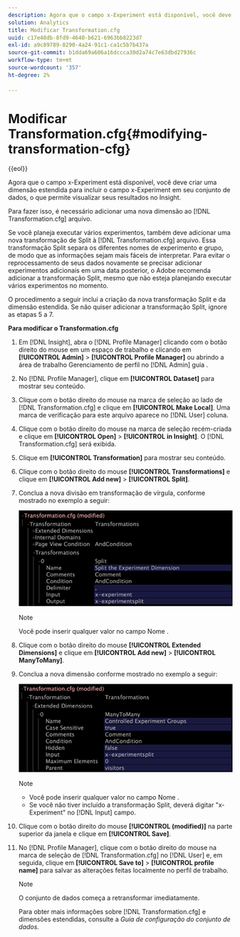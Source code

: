 ```yaml
---
description: Agora que o campo x-Experiment está disponível, você deve criar uma dimensão estendida para incluir o campo x-Experiment em seu conjunto de dados, o que permite visualizar seus resultados no Insight.
solution: Analytics
title: Modificar Transformation.cfg
uuid: c17e48db-8fd9-4640-b621-6963bb8223d7
exl-id: a9c89789-8290-4a24-91c1-ca1c5b7b437a
source-git-commit: b1dda69a606a16dccca30d2a74c7e63dbd27936c
workflow-type: tm+mt
source-wordcount: '357'
ht-degree: 2%

---
```


# Modificar Transformation.cfg{#modifying-transformation-cfg}

{{eol}}

Agora que o campo x-Experiment está disponível, você deve criar uma dimensão estendida para incluir o campo x-Experiment em seu conjunto de dados, o que permite visualizar seus resultados no Insight.

Para fazer isso, é necessário adicionar uma nova dimensão ao [!DNL Transformation.cfg] arquivo.

Se você planeja executar vários experimentos, também deve adicionar uma nova transformação de Split à [!DNL Transformation.cfg] arquivo. Essa transformação Split separa os diferentes nomes de experimento e grupo, de modo que as informações sejam mais fáceis de interpretar. Para evitar o reprocessamento de seus dados novamente se precisar adicionar experimentos adicionais em uma data posterior, o Adobe recomenda adicionar a transformação Split, mesmo que não esteja planejando executar vários experimentos no momento.

O procedimento a seguir inclui a criação da nova transformação Split e da dimensão estendida. Se não quiser adicionar a transformação Split, ignore as etapas 5 a 7.

**Para modificar o Transformation.cfg**

1. Em [!DNL Insight], abra o [!DNL Profile Manager] clicando com o botão direito do mouse em um espaço de trabalho e clicando em **[!UICONTROL Admin]** > **[!UICONTROL Profile Manager]** ou abrindo a área de trabalho Gerenciamento de perfil no [!DNL Admin] guia .
1. No [!DNL Profile Manager], clique em **[!UICONTROL Dataset]** para mostrar seu conteúdo.
1. Clique com o botão direito do mouse na marca de seleção ao lado de [!DNL Transformation.cfg] e clique em **[!UICONTROL Make Local]**. Uma marca de verificação para este arquivo aparece no [!DNL User] coluna.
1. Clique com o botão direito do mouse na marca de seleção recém-criada e clique em **[!UICONTROL Open]** > **[!UICONTROL in Insight]**. O [!DNL Transformation.cfg] será exibida.
1. Clique em **[!UICONTROL Transformation]** para mostrar seu conteúdo.
1. Clique com o botão direito do mouse **[!UICONTROL Transformations]** e clique em **[!UICONTROL Add new]** > **[!UICONTROL Split]**.
1. Conclua a nova divisão em transformação de vírgula, conforme mostrado no exemplo a seguir:

   ![Informações da etapa](assets/New_split_transformation.png)

   >[!NOTE]
   >
   >Você pode inserir qualquer valor no campo Nome .

1. Clique com o botão direito do mouse **[!UICONTROL Extended Dimensions]** e clique em **[!UICONTROL Add new]** > **[!UICONTROL ManyToMany]**.
1. Conclua a nova dimensão conforme mostrado no exemplo a seguir:

   ![Informações da etapa](assets/New_Dimension_controlled_experiment_groups.png)

   >[!NOTE]
   >
   >* Você pode inserir qualquer valor no campo Nome .
   >* Se você não tiver incluído a transformação Split, deverá digitar &quot;x-Experiment&quot; no [!DNL Input] campo.


1. Clique com o botão direito do mouse **[!UICONTROL (modified)]** na parte superior da janela e clique em **[!UICONTROL Save]**.
1. No [!DNL Profile Manager], clique com o botão direito do mouse na marca de seleção de [!DNL Transformation.cfg] no [!DNL User] e, em seguida, clique em **[!UICONTROL Save to]** > **[!UICONTROL profile name]** para salvar as alterações feitas localmente no perfil de trabalho.

   >[!NOTE]
   >
   >O conjunto de dados começa a retransformar imediatamente.

   Para obter mais informações sobre [!DNL Transformation.cfg] e dimensões estendidas, consulte a *Guia de configuração do conjunto de dados*.
